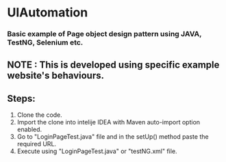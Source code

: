 
# UIAutomation

### Basic example of Page object design pattern using JAVA, TestNG, Selenium etc.
## NOTE : This is developed using specific example website's behaviours. 

## Steps:
1. Clone the code.
2. Import the clone into intelije IDEA with Maven auto-import option enabled.
3. Go to "LoginPageTest.java" file and in the setUp() method paste the required URL.
4. Execute using "LoginPageTest.java" or "testNG.xml" file.
